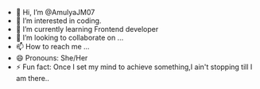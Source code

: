 - 👋 Hi, I’m @AmulyaJM07
- 👀 I’m interested in coding.
- 🌱 I’m currently learning Frontend developer 
- 💞️ I’m looking to collaborate on ...
- 📫 How to reach me ...
- 😄 Pronouns: She/Her
- ⚡ Fun fact: Once I set my mind to achieve something,I ain't stopping till I am there..

<!---
AmulyaJM07/AmulyaJM07 is a ✨ special ✨ repository because its `README.md` (this file) appears on your GitHub profile.
You can click the Preview link to take a look at your changes.
--->
